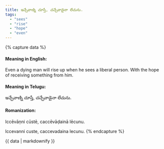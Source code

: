 ```yaml
---
title: ఇచ్చేవాణ్ని చూస్తే, చచ్చేవాడైనా లేచును.
tags:
  - "sees"
  - "rise"
  - "hope"
  - "even"
---
```


{% capture data %}
#### Meaning in English:
Even a dying man will rise up when he sees a liberal person.
With the hope of receiving something from him.

#### Meaning in Telugu:
ఇచ్చేవాణ్ని చూస్తే, చచ్చేవాడైనా లేచును.

#### Romanization:
Iccēvāṇni cūstē, caccēvāḍainā lēcunu.

Iccevanni custe, caccevadaina lecunu.
{% endcapture %}

{{ data | markdownify }}


